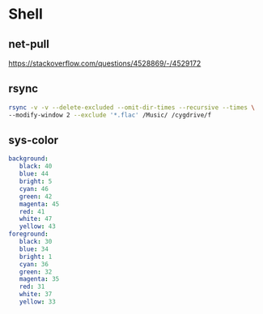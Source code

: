 Shell
=====

net-pull
--------

https://stackoverflow.com/questions/4528869/-/4529172

rsync
-----

~~~sh
rsync -v -v --delete-excluded --omit-dir-times --recursive --times \
--modify-window 2 --exclude '*.flac' /Music/ /cygdrive/f
~~~

sys-color
---------

~~~yml
background:
   black: 40
   blue: 44
   bright: 5
   cyan: 46
   green: 42
   magenta: 45
   red: 41
   white: 47
   yellow: 43
foreground:
   black: 30
   blue: 34
   bright: 1
   cyan: 36
   green: 32
   magenta: 35
   red: 31
   white: 37
   yellow: 33
~~~
